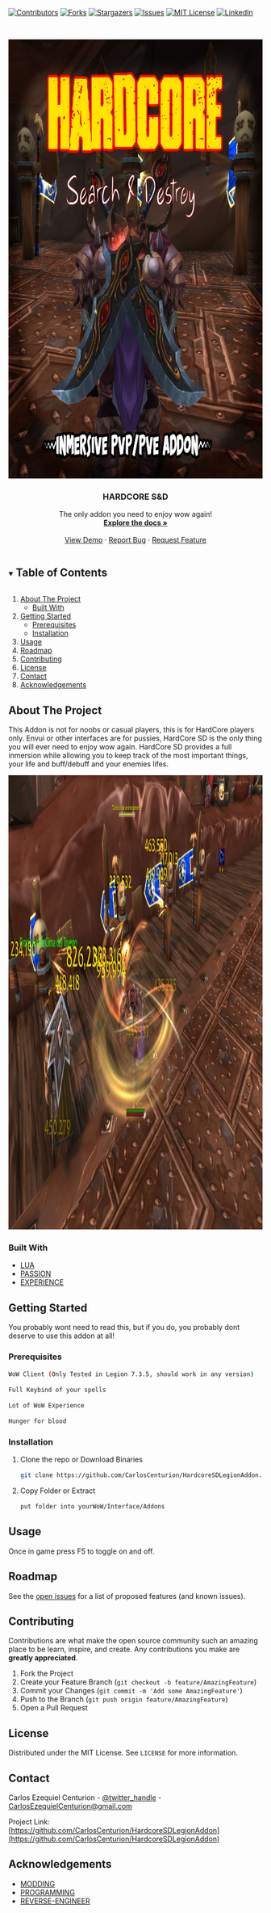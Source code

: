 
[![Contributors][contributors-shield]][contributors-url]
[![Forks][forks-shield]][forks-url]
[![Stargazers][stars-shield]][stars-url]
[![Issues][issues-shield]][issues-url]
[![MIT License][license-shield]][license-url]
[![LinkedIn][linkedin-shield]][linkedin-url]



<!-- PROJECT LOGO -->
<br />
<p align="center">
  <a href="https://github.com/CarlosCenturion/HardcoreSDLegionAddon">
    <img src="logo.jpg" alt="Logo" width="961" height="870">
  </a>

  <h3 align="center">HARDCORE S&D</h3>

  <p align="center">
    The only addon you need to enjoy wow again!
    <br />
    <a href="https://github.com/CarlosCenturion/HardcoreSDLegionAddon"><strong>Explore the docs »</strong></a>
    <br />
    <br />
    <a href="https://github.com/CarlosCenturion/HardcoreSDLegionAddon">View Demo</a>
    ·
    <a href="https://github.com/CarlosCenturion/HardcoreSDLegionAddon/issues">Report Bug</a>
    ·
    <a href="https://github.com/CarlosCenturion/HardcoreSDLegionAddon/issues">Request Feature</a>
  </p>
</p>



<!-- TABLE OF CONTENTS -->
<details open="open">
  <summary><h2 style="display: inline-block">Table of Contents</h2></summary>
  <ol>
    <li>
      <a href="#about-the-project">About The Project</a>
      <ul>
        <li><a href="#built-with">Built With</a></li>
      </ul>
    </li>
    <li>
      <a href="#getting-started">Getting Started</a>
      <ul>
        <li><a href="#prerequisites">Prerequisites</a></li>
        <li><a href="#installation">Installation</a></li>
      </ul>
    </li>
    <li><a href="#usage">Usage</a></li>
    <li><a href="#roadmap">Roadmap</a></li>
    <li><a href="#contributing">Contributing</a></li>
    <li><a href="#license">License</a></li>
    <li><a href="#contact">Contact</a></li>
    <li><a href="#acknowledgements">Acknowledgements</a></li>
  </ol>
</details>



<!-- ABOUT THE PROJECT -->
## About The Project

This Addon is not for noobs or casual players, this is for HardCore players only. 
Envui or other interfaces are for pussies, HardCore SD is the only thing you will ever need to enjoy wow again.
HardCore SD provides a full inmersion while allowing you to keep track of the most important things, your life and buff/debuff and your enemies lifes.

 <img src="screenshot.jpg" alt="Logo" width="1600" height="900">


### Built With

* [LUA]()
* [PASSION]()
* [EXPERIENCE]()



<!-- GETTING STARTED -->
## Getting Started

You probably wont need to read this, but if you do, you probably dont deserve to use this addon at all!

### Prerequisites
 ```sh
WoW Client (Only Tested in Legion 7.3.5, should work in any version)
```
 ```sh
Full Keybind of your spells
```
 ```sh
Lot of WoW Experience
```
 ```sh
Hunger for blood
```

### Installation

1. Clone the repo or Download Binaries
   ```sh
   git clone https://github.com/CarlosCenturion/HardcoreSDLegionAddon.git
   ```
2. Copy Folder or Extract 
   ```sh
   put folder into yourWoW/Interface/Addons
   ```



<!-- USAGE EXAMPLES -->
## Usage

Once in game press F5 to toggle on and off.



<!-- ROADMAP -->
## Roadmap

See the [open issues](https://github.com/CarlosCenturion/HardcoreSDLegionAddon/issues) for a list of proposed features (and known issues).



<!-- CONTRIBUTING -->
## Contributing

Contributions are what make the open source community such an amazing place to be learn, inspire, and create. Any contributions you make are **greatly appreciated**.

1. Fork the Project
2. Create your Feature Branch (`git checkout -b feature/AmazingFeature`)
3. Commit your Changes (`git commit -m 'Add some AmazingFeature'`)
4. Push to the Branch (`git push origin feature/AmazingFeature`)
5. Open a Pull Request



<!-- LICENSE -->
## License

Distributed under the MIT License. See `LICENSE` for more information.



<!-- CONTACT -->
## Contact

Carlos Ezequiel Centurion - [@twitter_handle](https://facebook.com/charlymussogg) - CarlosEzequielCenturion@gmail.com

Project Link: [https://github.com/CarlosCenturion/HardcoreSDLegionAddon](https://github.com/CarlosCenturion/HardcoreSDLegionAddon)



<!-- ACKNOWLEDGEMENTS -->
## Acknowledgements

* [MODDING]()
* [PROGRAMMING]()
* [REVERSE-ENGINEER]()





<!-- MARKDOWN LINKS & IMAGES -->
<!-- https://www.markdownguide.org/basic-syntax/#reference-style-links -->
[contributors-shield]: https://img.shields.io/github/contributors/CarlosCenturion/HardcoreSDLegionAddon.svg?style=for-the-badge
[contributors-url]: https://github.com/CarlosCenturion/HardcoreSDLegionAddon/graphs/contributors
[forks-shield]: https://img.shields.io/github/forks/CarlosCenturion/HardcoreSDLegionAddon.svg?style=for-the-badge
[forks-url]: https://github.com/CarlosCenturion/HardcoreSDLegionAddon/network/members
[stars-shield]: https://img.shields.io/github/stars/CarlosCenturion/HardcoreSDLegionAddon.svg?style=for-the-badge
[stars-url]: https://github.com/CarlosCenturion/HardcoreSDLegionAddon/stargazers
[issues-shield]: https://img.shields.io/github/issues/CarlosCenturion/HardcoreSDLegionAddon.svg?style=for-the-badge
[issues-url]: https://github.com/CarlosCenturion/HardcoreSDLegionAddon/issues
[license-shield]: https://img.shields.io/github/license/CarlosCenturion/HardcoreSDLegionAddon.svg?style=for-the-badge
[license-url]: https://github.com/CarlosCenturion/HardcoreSDLegionAddon/blob/master/LICENSE.txt
[linkedin-shield]: https://img.shields.io/badge/-LinkedIn-black.svg?style=for-the-badge&logo=linkedin&colorB=555
[linkedin-url]: https://linkedin.com/in/CarlosCenturion
